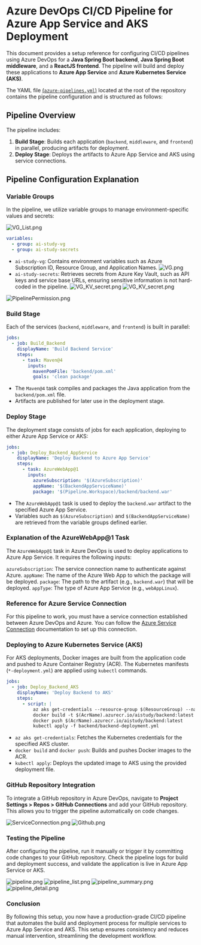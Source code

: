 # Azure DevOps CI/CD Pipeline for Azure App Service and AKS Deployment

This document provides a setup reference for configuring CI/CD pipelines using Azure DevOps for a **Java Spring Boot backend**, **Java Spring Boot middleware**, and a **ReactJS frontend**. The pipeline will build and deploy these applications to **Azure App Service** and **Azure Kubernetes Service (AKS)**.

The YAML file [(`azure-pipelines.yml`)](azure-pipelines.yml) located at the root of the repository contains the pipeline configuration and is structured as follows:

## Pipeline Overview

The pipeline includes:

1. **Build Stage**: Builds each application (`backend`, `middleware`, and `frontend`) in parallel, producing artifacts for deployment.
2. **Deploy Stage**: Deploys the artifacts to Azure App Service and AKS using service connections.

## Pipeline Configuration Explanation

### Variable Groups

In the pipeline, we utilize variable groups to manage environment-specific values and secrets:

![VG_List.png](images/VG_List.png)

```yaml
variables:
  - group: ai-study-vg
  - group: ai-study-secrets
```
* `ai-study-vg`: Contains environment variables such as Azure Subscription ID, Resource Group, and Application Names.
![VG.png](images/VG.png)
* `ai-study-secrets`: Retrieves secrets from Azure Key Vault, such as API keys and service base URLs, ensuring sensitive information is not hard-coded in the pipeline.
![VG_KV_secret.png](images/VG_KV_secret.png)
![VG_KV_secret.png](images/VG_KV_secret.png)

![PipelinePermission.png](images/PipelinePermission.png)

### Build Stage
Each of the services (`backend`, `middleware`, and `frontend`) is built in parallel:

```yaml
jobs:
  - job: Build_Backend
    displayName: 'Build Backend Service'
    steps:
      - task: Maven@4
        inputs:
          mavenPomFile: 'backend/pom.xml'
          goals: 'clean package'

```
* The `Maven@4` task compiles and packages the Java application from the `backend/pom.xml` file.
* Artifacts are published for later use in the deployment stage.

### Deploy Stage
The deployment stage consists of jobs for each application, deploying to either Azure App Service or AKS:

```yaml
jobs:
  - job: Deploy_Backend_AppService
    displayName: 'Deploy Backend to Azure App Service'
    steps:
      - task: AzureWebApp@1
        inputs:
          azureSubscription: '$(AzureSubscription)'
          appName: '$(BackendAppServiceName)'
          package: '$(Pipeline.Workspace)/backend/backend.war'
```

* The `AzureWebApp@1` task is used to deploy the `backend.war` artifact to the specified Azure App Service.
* Variables such as `$(AzureSubscription)` and `$(BackendAppServiceName)` are retrieved from the variable groups defined earlier.

### Explanation of the AzureWebApp@1 Task
The `AzureWebApp@1` task in Azure DevOps is used to deploy applications to Azure App Service. It requires the following inputs:

`azureSubscription`: The service connection name to authenticate against Azure.
`appName`: The name of the Azure Web App to which the package will be deployed.
`package`: The path to the artifact (e.g., `backend.war`) that will be deployed.
`appType`: The type of Azure App Service (e.g., `webAppLinux`).

### Reference for Azure Service Connection
For this pipeline to work, you must have a service connection established between Azure DevOps and Azure. You can follow the [Azure Service Connection](https://learn.microsoft.com/en-us/azure/devops/pipelines/library/service-endpoints?view=azure-devops) documentation to set up this connection.

### Deploying to Azure Kubernetes Service (AKS)
For AKS deployments, Docker images are built from the application code and pushed to Azure Container Registry (ACR). The Kubernetes manifests (`*-deployment.yml`) are applied using `kubectl` commands.

```yaml
jobs:
  - job: Deploy_Backend_AKS
    displayName: 'Deploy Backend to AKS'
    steps:
      - script: |
          az aks get-credentials --resource-group $(ResourceGroup) --name $(AKSClusterName)
          docker build -t $(AcrName).azurecr.io/aistudy/backend:latest backend/
          docker push $(AcrName).azurecr.io/aistudy/backend:latest
          kubectl apply -f backend/backend-deployment.yml

```

* `az aks get-credentials`: Fetches the Kubernetes credentials for the specified AKS cluster.
* `docker build` and `docker push`: Builds and pushes Docker images to the ACR.
* `kubectl apply`: Deploys the updated image to AKS using the provided deployment file.

### GitHub Repository Integration
To integrate a GitHub repository in Azure DevOps, navigate to **Project Settings > Repos > GitHub Connections** and add your GitHub repository. This allows you to trigger the pipeline automatically on code changes.

 ![ServiceConnection.png](images/ServiceConnection.png)
![Github.png](images/Github.png)

### Testing the Pipeline
After configuring the pipeline, run it manually or trigger it by committing code changes to your GitHub repository. Check the pipeline logs for build and deployment success, and validate the application is live in Azure App Service or AKS.

![pipeline.png](images/pipeline.png)
![pipeline_list.png](images/pipeline_list.png)
![pipeline_summary.png](images/pipeline_summary.png)
![pipeline_detail.png](images/pipeline_detail.png)


### Conclusion
By following this setup, you now have a production-grade CI/CD pipeline that automates the build and deployment process for multiple services to Azure App Service and AKS. This setup ensures consistency and reduces manual intervention, streamlining the development workflow.